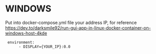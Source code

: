# WINDOWS
Put into docker-compose.yml file your address IP, for reference https://dev.to/darksmile92/run-gui-app-in-linux-docker-container-on-windows-host-4kde
```
 environment:
      - DISPLAY={YOUR_IP}:0.0
```  
